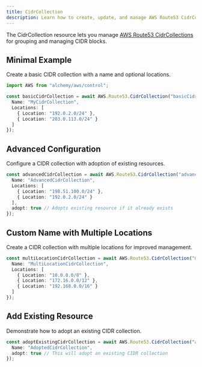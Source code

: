 ```yaml
---
title: CidrCollection
description: Learn how to create, update, and manage AWS Route53 CidrCollections using Alchemy Cloud Control.
---
```


The CidrCollection resource lets you manage [AWS Route53 CidrCollections](https://docs.aws.amazon.com/route53/latest/userguide/) for grouping and managing CIDR blocks.

## Minimal Example

Create a basic CIDR collection with a name and optional locations.

```ts
import AWS from "alchemy/aws/control";

const basicCidrCollection = await AWS.Route53.CidrCollection("basicCidrCollection", {
  Name: "MyCidrCollection",
  Locations: [
    { Location: "192.0.2.0/24" },
    { Location: "203.0.113.0/24" }
  ]
});
```

## Advanced Configuration

Configure a CIDR collection with adoption of existing resources.

```ts
const advancedCidrCollection = await AWS.Route53.CidrCollection("advancedCidrCollection", {
  Name: "AdvancedCidrCollection",
  Locations: [
    { Location: "198.51.100.0/24" },
    { Location: "192.0.2.0/24" }
  ],
  adopt: true // Adopts existing resource if it already exists
});
```

## Custom Name with Multiple Locations

Create a CIDR collection with multiple locations for improved management.

```ts
const multiLocationCidrCollection = await AWS.Route53.CidrCollection("multiLocationCidrCollection", {
  Name: "MultiLocationCidrCollection",
  Locations: [
    { Location: "10.0.0.0/8" },
    { Location: "172.16.0.0/12" },
    { Location: "192.168.0.0/16" }
  ]
});
```

## Add Existing Resource

Demonstrate how to adopt an existing CIDR collection.

```ts
const adoptExistingCidrCollection = await AWS.Route53.CidrCollection("adoptExistingCidrCollection", {
  Name: "AdoptedCidrCollection",
  adopt: true // This will adopt an existing CIDR collection
});
```